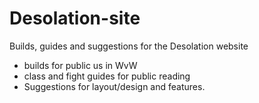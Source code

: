# Desolation-site
Builds, guides and suggestions for the Desolation website

* builds for public us in WvW
* class and fight guides for public reading
* Suggestions for layout/design and features.
